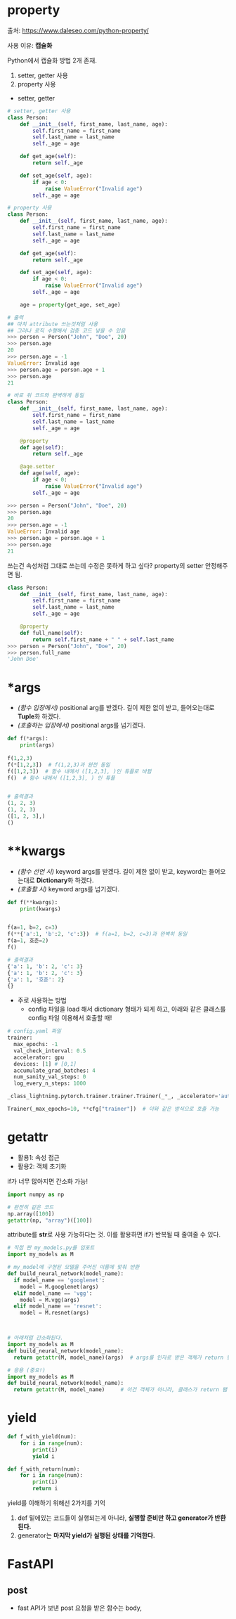 # property
출처: https://www.daleseo.com/python-property/

사용 이유: **캡슐화**

Python에서 캡슐화 방법 2개 존재.
1. setter, getter 사용
2. property 사용

- setter, getter
```python
# setter, getter 사용
class Person:
    def __init__(self, first_name, last_name, age):
        self.first_name = first_name
        self.last_name = last_name
        self._age = age

    def get_age(self):
        return self._age

    def set_age(self, age):
        if age < 0:
            raise ValueError("Invalid age")
        self._age = age
```

```python
# property 사용
class Person:
    def __init__(self, first_name, last_name, age):
        self.first_name = first_name
        self.last_name = last_name
        self._age = age

    def get_age(self):
        return self._age

    def set_age(self, age):
        if age < 0:
            raise ValueError("Invalid age")
        self._age = age

    age = property(get_age, set_age)

# 출력
## 마치 attribute 쓰는것처럼 사용
## 그러나 로직 수행해서 검증 코드 넣을 수 있음
>>> person = Person("John", "Doe", 20)
>>> person.age
20
>>> person.age = -1
ValueError: Invalid age
>>> person.age = person.age + 1
>>> person.age
21
```

```python
# 바로 위 코드와 완벽하게 동일
class Person:
    def __init__(self, first_name, last_name, age):
        self.first_name = first_name
        self.last_name = last_name
        self._age = age

    @property
    def age(self):
        return self._age

    @age.setter
    def age(self, age):
        if age < 0:
            raise ValueError("Invalid age")
        self._age = age

>>> person = Person("John", "Doe", 20)
>>> person.age
20
>>> person.age = -1
ValueError: Invalid age
>>> person.age = person.age + 1
>>> person.age
21
```

쓰는건 속성처럼 그대로 쓰는데 수정은 못하게 하고 싶다?
property의 setter 안정해주면 됨.

```python
class Person:
    def __init__(self, first_name, last_name, age):
        self.first_name = first_name
        self.last_name = last_name
        self._age = age

    @property
    def full_name(self):
        return self.first_name + " " + self.last_name
>>> person = Person("John", "Doe", 20)
>>> person.full_name
'John Doe'
```

# \*args
- *(함수 입장에서)*  positional arg를 받겠다. 길이 제한 없이 받고, 들어오는대로 **Tuple**화 하겠다.
- *(호출하는 입장에서)* positional args를 넘기겠다.
```python
def f(*args):
    print(args)
  
f(1,2,3)
f(*[1,2,3])  # f(1,2,3)과 완전 동일
f([1,2,3])  # 함수 내에서 ([1,2,3], )인 튜플로 바뀜
f()  # 함수 내에서 ([1,2,3], ) 인 튜플


# 출력결과
(1, 2, 3) 
(1, 2, 3) 
([1, 2, 3],) 
()
```

# \*\*kwargs
- *(함수 선언 시)* keyword args를 받겠다. 길이 제한 없이 받고, keyword는 들어오는대로 **Dictionary**화 하겠다.
- *(호출할 시)* keyword args를 넘기겠다.
```python
def f(**kwargs):
    print(kwargs)


f(a=1, b=2, c=3)
f(**{'a':1, 'b':2, 'c':3})  # f(a=1, b=2, c=3)과 완벽히 동일
f(a=1, 호준=2)
f()

# 출력결과
{'a': 1, 'b': 2, 'c': 3} 
{'a': 1, 'b': 2, 'c': 3}
{'a': 1, '호준': 2} 
{}
```

- 주로 사용하는 방법
	- config 파일을 load 해서 dictionary 형태가 되게 하고, 아래와 같은 클래스를 config 파일 이용해서 호출할 때!
```python
# config.yaml 파일
trainer:
  max_epochs: -1
  val_check_interval: 0.5
  accelerator: gpu
  devices: [1] # [0,1]
  accumulate_grad_batches: 4
  num_sanity_val_steps: 0
  log_every_n_steps: 1000
```

```python
_class_lightning.pytorch.trainer.trainer.Trainer(_*_, _accelerator='auto'_, _strategy='auto'_, _devices='auto'_, _num_nodes=1_, _precision=None_, _logger=None_, _callbacks=None_, _fast_dev_run=False_, _max_epochs=None_, _min_epochs=None_, _max_steps=-1_, _min_steps=None_, _max_time=None_, _limit_train_batches=None_, _limit_val_batches=None_, _limit_test_batches=None_, _limit_predict_batches=None_, _overfit_batches=0.0_, _val_check_interval=None_, _check_val_every_n_epoch=1_, _num_sanity_val_steps=None_, _log_every_n_steps=None_, _enable_checkpointing=None_, _enable_progress_bar=None_, _enable_model_summary=None_, _accumulate_grad_batches=1_, _gradient_clip_val=None_, _gradient_clip_algorithm=None_, _deterministic=None_, _benchmark=None_, _inference_mode=True_, _use_distributed_sampler=True_, _profiler=None_, _detect_anomaly=False_, _barebones=False_, _plugins=None_, _sync_batchnorm=False_, _reload_dataloaders_every_n_epochs=0_, _default_root_dir=None_, _model_registry=None_)

Trainer(_max_epochs=10, **cfg["trainer"])  # 이와 같은 방식으로 호출 가능
```
# getattr
- 활용1: 속성 접근
- 활용2: 객체 초기화

if가 너무 많아지면 간소화 가능!

```python
import numpy as np

# 완전히 같은 코드
np.array([100])
getattr(np, "array")([100])
```

attribute를 **str**로 사용 가능하다는 것.
이를 활용하면 if가 반복될 때 줄여줄 수 있다.

```python
# 직접 짠 my_models.py를 임포트
import my_models as M

# my_model에 구현된 모델을 주어진 이름에 맞춰 반환
def build_neural_network(model_name):
  if model_name == 'googlenet':
    model = M.googlenet(args)
  elif model_name == 'vgg':
    model = M.vgg(args)
  elif model_name == 'resnet':
    model = M.resnet(args)



# 아래처럼 간소화된다.
import my_models as M
def build_neural_network(model_name):
  return getattr(M, model_name)(args)  # args를 인자로 받은 객체가 return 됌.

# 응용 (중요!)
import my_models as M
def build_neural_network(model_name):
  return getattr(M, model_name)     # 이건 객체가 아니라, 클래스가 return 됌
```

# yield
```python
def f_with_yield(num):
	for i in range(num):
		print(i)
		yield i

def f_with_return(num):
	for i in range(num):
		print(i)
		return i
```

yield를 이해하기 위해선 2가지를 기억
1. def 밑에있는 코드들이 실행되는게 아니라, **실행할 준비만 하고 generator가 반환된다.**
2. generator는 **마지막 yield가 실행된 상태를 기억한다.**

# FastAPI
## post
- fast API가 보낸 post 요청을 받은 함수는 body, 